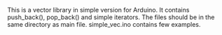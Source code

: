 This is a vector library in simple version for Arduino. It contains push_back(), pop_back() and simple iterators.
The files should be in the same directory as main file.
simple_vec.ino contains few examples.